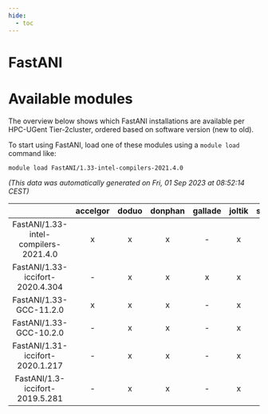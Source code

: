 ```yaml
---
hide:
  - toc
---
```


FastANI
=======

# Available modules


The overview below shows which FastANI installations are available per HPC-UGent Tier-2cluster, ordered based on software version (new to old).

To start using FastANI, load one of these modules using a `module load` command like:

```shell
module load FastANI/1.33-intel-compilers-2021.4.0
```

*(This data was automatically generated on Fri, 01 Sep 2023 at 08:52:14 CEST)*  

| |accelgor|doduo|donphan|gallade|joltik|skitty|swalot|victini|
| :---: | :---: | :---: | :---: | :---: | :---: | :---: | :---: | :---: |
|FastANI/1.33-intel-compilers-2021.4.0|x|x|x|-|x|x|x|x|
|FastANI/1.33-iccifort-2020.4.304|-|x|x|x|x|x|x|x|
|FastANI/1.33-GCC-11.2.0|x|x|x|-|x|x|x|x|
|FastANI/1.33-GCC-10.2.0|-|x|x|-|x|-|x|-|
|FastANI/1.31-iccifort-2020.1.217|-|x|x|-|x|x|x|x|
|FastANI/1.3-iccifort-2019.5.281|-|x|x|-|x|x|-|x|

